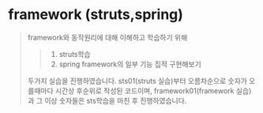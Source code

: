 # framework (struts,spring)
>framework와 동작원리에 대해 이해하고 학습하기 위해
>
>>1. struts학습
>>2. spring framework의 일부 기능 집적 구현해보기
>
>두가지 실습을 진행하였습니다. sts01(struts 실습)부터 오름차순으로 숫자가 오를때마다 시간상 후순위로 작성된 코드이며,
>framework01(framework 실습)과 그 이상 숫자들은 sts학습을 마친 후 진행하였습니다.
